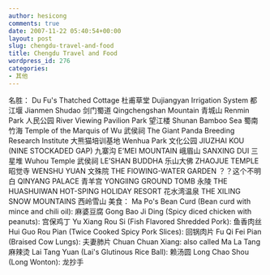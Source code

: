 ```yaml
---
author: hesicong
comments: true
date: 2007-11-22 05:40:54+00:00
layout: post
slug: chengdu-travel-and-food
title: Chengdu Travel and Food
wordpress_id: 276
categories:
- 其他
---
```


名胜：
Du Fu's Thatched Cottage 杜甫草堂
Dujiangyan Irrigation System 都江堰
Jianmen Shudao 剑门蜀道
Qingchengshan Mountain 青城山
Renmin Park 人民公园
River Viewing Pavilion Park 望江楼
Shunan Bamboo Sea 蜀南竹海
Temple of the Marquis of Wu 武侯祠
The Giant Panda Breeding Research Institute 大熊猫培训基地
Wenhua Park 文化公园
JIUZHAI KOU (NINE STOCKADED GAP) 九寨沟
E’MEI MOUNTAIN 峨眉山
SANXING DUI 三星堆
Wuhou Temple 武侯祠
LE’SHAN BUDDHA 乐山大佛
ZHAOJUE TEMPLE 昭觉寺
WENSHU YUAN 文殊院
THE FlOWING-WATER GARDEN ？？这个不明白
QINYANG PALACE 青羊宫
YONGlING GROUND TOMB 永陵
THE HUASHUIWAN HOT-SPING HOLIDAY RESORT 花水湾温泉
THE XILING SNOW MOUNTAINS 西岭雪山
美食：
Ma Po's Bean Curd (Bean curd with mince and chili oil): 麻婆豆腐
Gong Bao Ji Ding (Spicy diced chicken with peanuts): 宫保鸡丁
Yu Xiang Rou Si (Fish Flavored Shredded Pork): 鱼香肉丝
Hui Guo Rou Pian (Twice Cooked Spicy Pork Slices): 回锅肉片
Fu Qi Fei Pian (Braised Cow Lungs): 夫妻肺片
Chuan Chuan Xiang: also called Ma La Tang 麻辣烫
Lai Tang Yuan (Lai's Glutinous Rice Ball): 赖汤圆
Long Chao Shou (Long Wonton): 龙抄手
